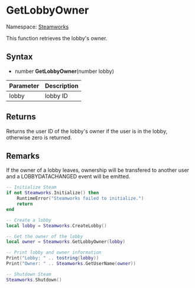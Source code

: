 # GetLobbyOwner

Namespace: [Steamworks](Steamworks.md)

This function retrieves the lobby's owner.

## Syntax

- number **GetLobbyOwner**(number lobby)

| Parameter | Description |
|---|---|
| lobby | lobby ID |

## Returns

Returns the user ID of the lobby's owner if the user is in the lobby, otherwise zero is returned.

## Remarks

If the owner of a lobby leaves, ownership will be transfered to another user and a LOBBYDATACHANGED event will be emitted.

```lua
-- Initialize Steam
if not Steamworks.Initialize() then
    RuntimeError("Steamworks failed to initialize.")
    return
end

-- Create a lobby
local lobby = Steamworks.CreateLobby()

-- Get the owner of the lobby
local owner = Steamworks.GetLobbyOwner(lobby)

-- Print lobby and owner information
Print("Lobby: " .. tostring(lobby))
Print("Owner: " .. Steamworks.GetUserName(owner))

-- Shutdown Steam
Steamworks.Shutdown()
```
